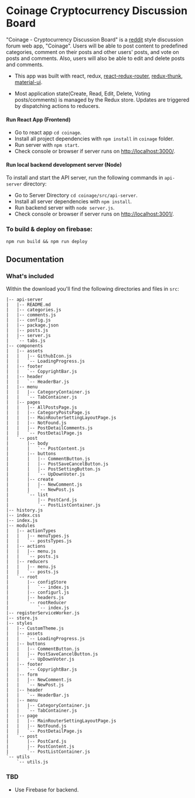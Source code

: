 # Coinage Cryptocurrency Discussion Board

"Coinage - Cryptocurrency Discussion Board" is a [reddit](https://www.reddit.com/) style discussion forum web app, "Coinage". Users will be able to post content to predefined categories, comment on their posts and other users' posts, and vote on posts and comments. Also, users will also be able to edit and delete posts and comments.

* This app was built with react, redux, [react-redux-router](https://github.com/reactjs/react-router-redux), [redux-thunk](https://github.com/gaearon/redux-thunk), [material-ui](https://github.com/callemall/material-ui).

* Most application state(Create, Read, Edit, Delete, Voting posts/comments) is managed by the Redux store. Updates are triggered by dispatching actions to reducers.

#### Run React App (Frontend)
* Go to react app `cd coinage`.
* Install all project dependencies with `npm install` in `coinage` folder.
* Run server with `npm start`.
* Check console or browser if server runs on [http://localhost:3000/](http://localhost:3000/).


#### Run local backend development server (Node)
To install and start the API server, run the following commands in  `api-server` directory:

* Go to Server Directory `cd coinage/src/api-server`.
* Install all server dependencies with `npm install`.
* Run backend server with `node server.js`.
* Check console or browser if server runs on [http://localhost:3001/](http://localhost:3001/).

### To build & deploy on firebase:
```
npm run build && npm run deploy
```

## Documentation
### What's included
Within the download you'll find the following directories and files in `src`:

```
|-- api-server
|   |-- README.md
|   |-- categories.js
|   |-- comments.js
|   |-- config.js
|   |-- package.json
|   |-- posts.js
|   |-- server.js
|   `-- tabs.js
|-- components
|   |-- assets
|   |   |-- GithubIcon.js
|   |   `-- LoadingProgress.js
|   |-- footer
|   |   `-- CopyrightBar.js
|   |-- header
|   |   `-- HeaderBar.js
|   |-- menu
|   |   |-- CategoryContainer.js
|   |   `-- TabContainer.js
|   |-- pages
|   |   |-- AllPostsPage.js
|   |   |-- CategoryPostsPage.js
|   |   |-- MainRouterSettingLayoutPage.js
|   |   |-- NotFound.js
|   |   |-- PostDetailComments.js
|   |   `-- PostDetailPage.js
|   `-- post
|       |-- body
|       |   `-- PostContent.js
|       |-- buttons
|       |   |-- CommentButton.js
|       |   |-- PostSaveCancelButton.js
|       |   |-- PostSettingButton.js
|       |   `-- UpDownVoter.js
|       |-- create
|       |   |-- NewComment.js
|       |   `-- NewPost.js
|       `-- list
|           |-- PostCard.js
|           `-- PostListContainer.js
|-- history.js
|-- index.css
|-- index.js
|-- modules
|   |-- actionTypes
|   |   |-- menuTypes.js
|   |   `-- postsTypes.js
|   |-- actions
|   |   |-- menu.js
|   |   `-- posts.js
|   |-- reducers
|   |   |-- menu.js
|   |   `-- posts.js
|   `-- root
|       |-- configStore
|       |   `-- index.js
|       |-- configurl.js
|       |-- headers.js
|       `-- rootReducer
|           `-- index.js
|-- registerServiceWorker.js
|-- store.js
|-- styles
|   |-- CustomTheme.js
|   |-- assets
|   |   `-- LoadingProgress.js
|   |-- buttons
|   |   |-- CommentButton.js
|   |   |-- PostSaveCancelButton.js
|   |   `-- UpDownVoter.js
|   |-- footer
|   |   `-- CopyrightBar.js
|   |-- form
|   |   |-- NewComment.js
|   |   `-- NewPost.js
|   |-- header
|   |   `-- HeaderBar.js
|   |-- menu
|   |   |-- CategoryContainer.js
|   |   `-- TabContainer.js
|   |-- page
|   |   |-- MainRouterSettingLayoutPage.js
|   |   |-- NotFound.js
|   |   `-- PostDetailPage.js
|   `-- post
|       |-- PostCard.js
|       |-- PostContent.js
|       `-- PostListContainer.js
`-- utils
    `-- utils.js
```

### TBD
* Use Firebase for backend.
